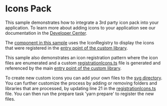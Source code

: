 # Icons Pack

This sample demonstrates how to integrate a 3rd party icon pack into your application. To learn more about adding icons to your application see our documentation in the [Developer Center](https://developers.vertigisstudio.com/docs/web/sdk-adding-icons/).

The [component in this sample](src/components/IconList/IconList.tsx) uses the IconRegistry to display the icons that were registered in the [entry point of the custom library](src/index.ts).

This sample also demonstrates an icon registration pattern where the icon files are enumerated and a custom [registrationIcons.ts](src/_support_/registrationIcons.ts) file is generated and referenced by the main [entry point of the custom library](src/index.ts).

To create new custom icons you can add your own files to the [svg directory](svg). You can further customize the process by adding or removing folders and libraries that are processed, by updating line 21 in the [registrationIcons.ts](pipeline/registrationIcons.ts) file. You can then run the prepare task 'yarn prepare' to register the new files.
